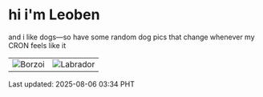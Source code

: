 # hi i'm Leoben

and i like dogs—so have some random dog pics that change whenever my CRON feels like it

|  |  |
|--------|----------|
| ![Borzoi](https://random-dog-vercel.vercel.app/api/random-borzoi?v=1754422498) | ![Labrador](https://random-dog-vercel.vercel.app/api/random-labrador?v=1754422498) |

Last updated: 2025-08-06 03:34 PHT
